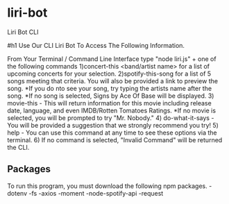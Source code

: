 # liri-bot
Liri Bot CLI 

#h1 Use Our CLI Liri Bot To Access The Following Information.

From Your Terminal / Command Line Interface type "node liri.js" + one of the following commands
1)concert-this <band/artist name> for a list of upcoming concerts for your selection.
2)spotify-this-song <song name> for a list of 5 songs meeting that criteria. You will also be provided a link to preview the song. 
  *If you do nto see your song, try typing the artists name after the song.
  *If no song is selected, Signs by Ace Of Base will be displayed.
3) movie-this <movie title> - This will return information for this movie including release date, language, and even IMDB/Rotten Tomatoes Ratings.
  *If no movie is selected, you will be prompted to try "Mr. Nobody."
4) do-what-it-says <enter> - You will be provided a suggestion that we strongly recommend you try!
5) help - You can use this command at any time to see these options via the terminal.
6) If no command is selected, "Invalid Command" will be returned the CLI.
  
## Packages
To run this program, you must download the following npm packages.
-dotenv
-fs
-axios
-moment
-node-spotify-api
-request
